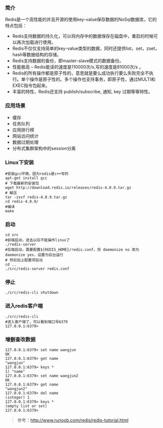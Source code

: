 ### 简介

Redis是一个高性能的并且开源的使用key-value保存数据的NoSql数据库，它的特点包括：

- Redis支持数据的持久化，可以将内存中的数据保存在磁盘中，重启的时候可以再次加载进行使用。
- Redis不仅仅支持简单的key-value类型的数据，同时还提供list，set，zset，hash等数据结构的存储。
- Redis支持数据的备份，即master-slave模式的数据备份。
- 性能极高 – Redis能读的速度是110000次/s,写的速度是81000次/s 。
- Redis的所有操作都是原子性的，意思就是要么成功执行要么失败完全不执行。单个操作是原子性的。多个操作也支持事务，即原子性，通过MULTI和EXEC指令包起来。
- 丰富的特性，Redis还支持 publish/subscribe, 通知, key 过期等等特性。

### 应用场景

- 缓存
- 任务队列
- 应用排行榜
- 网站访问统计
- 数据过期处理
- 分布式集群架构中的session分离

### Linux下安装

```shell
#安装gcc环境，因为redis是c++写的
apt-get install gcc
# 下载最新的安装包
wget http://download.redis.io/releases/redis-4.0.9.tar.gz
# 解压
tar -zxvf redis-4.0.9.tar.gz
cd redis-4.0.9/
#编译
make
```

### 启动

```shell
cd src
#前端启动，进去以后不能操作linux了
./redis-server
#后端启动，需要配置${REDIS_HOME}/redis.conf，将 daemonize no 改为 daemonize yes，设置为后台运行
# 然后加上配置项启动
cd ..
./src/redis-server redis.conf 
```

### 停止

```shell
./src/redis-cli shutdown
```

### 进入redis客户端

```shell
./src/redis-cli
#进入客户端了，可以看到端口号6379
127.0.0.1:6379>
```

### 增删查改数据

```shell
127.0.0.1:6379> set name wangjun
OK
127.0.0.1:6379> get name
"wangjun"
127.0.0.1:6379> keys *
1) "name"
127.0.0.1:6379> set name wangjun2
OK
127.0.0.1:6379> get name
"wangjun2"
127.0.0.1:6379> del name
(integer) 1
127.0.0.1:6379> keys *
(empty list or set)
127.0.0.1:6379> 
```

> 参考：http://www.runoob.com/redis/redis-tutorial.html